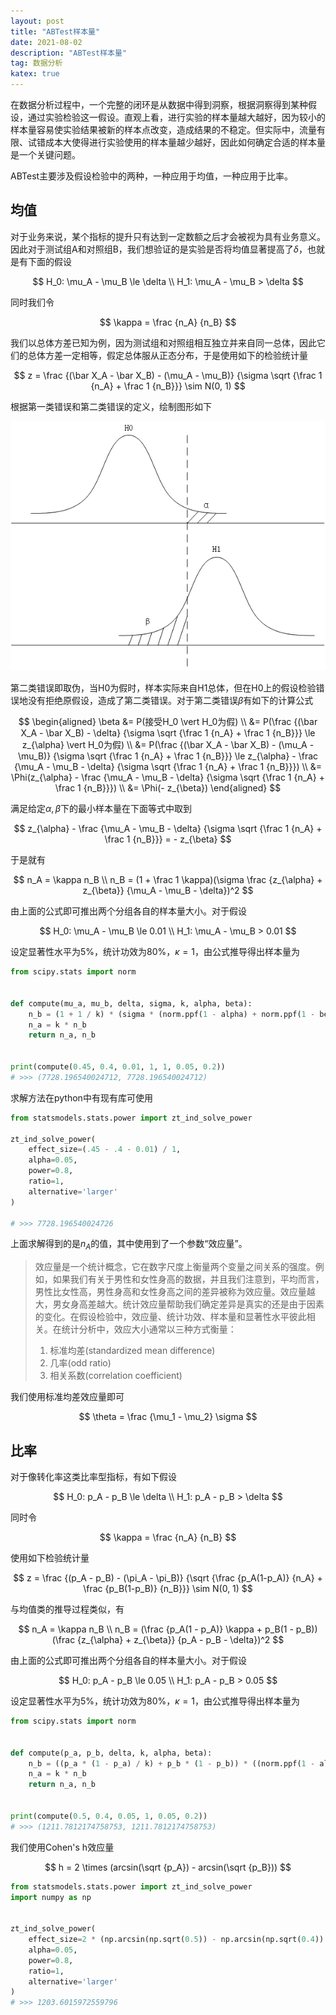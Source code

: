 ```yaml
---
layout: post
title: "ABTest样本量"
date: 2021-08-02
description: "ABTest样本量"
tag: 数据分析
katex: true
---
```


在数据分析过程中，一个完整的闭环是从数据中得到洞察，根据洞察得到某种假设，通过实验检验这一假设。直观上看，进行实验的样本量越大越好，因为较小的样本量容易使实验结果被新的样本点改变，造成结果的不稳定。但实际中，流量有限、试错成本大使得进行实验使用的样本量越少越好，因此如何确定合适的样本量是一个关键问题。

ABTest主要涉及假设检验中的两种，一种应用于均值，一种应用于比率。

## 均值

对于业务来说，某个指标的提升只有达到一定数额之后才会被视为具有业务意义。因此对于测试组A和对照组B，我们想验证的是实验是否将均值显著提高了$\delta$，也就是有下面的假设

$$
H_0: \mu_A - \mu_B \le \delta \\
H_1: \mu_A - \mu_B > \delta
$$

同时我们令

$$
\kappa = \frac {n_A} {n_B}
$$

我们以总体方差已知为例，因为测试组和对照组相互独立并来自同一总体，因此它们的总体方差一定相等，假定总体服从正态分布，于是使用如下的检验统计量

$$
z = \frac {(\bar X_A - \bar X_B) - (\mu_A - \mu_B)} {\sigma \sqrt {\frac 1 {n_A} + \frac 1 {n_B}}} \sim N(0, 1)
$$

根据第一类错误和第二类错误的定义，绘制图形如下

![](/assets/2021-08-02-abtest-sample-size-1.png)

第二类错误即取伪，当H0为假时，样本实际来自H1总体，但在H0上的假设检验错误地没有拒绝原假设，造成了第二类错误。对于第二类错误$\beta$有如下的计算公式

$$
\begin{aligned}
\beta &= P(接受H_0 \vert H_0为假) \\
&= P(\frac {(\bar X_A - \bar X_B) - \delta} {\sigma \sqrt {\frac 1 {n_A} + \frac 1 {n_B}}} \le z_{\alpha} \vert H_0为假) \\
&= P(\frac {(\bar X_A - \bar X_B) - (\mu_A - \mu_B)} {\sigma \sqrt {\frac 1 {n_A} + \frac 1 {n_B}}} \le z_{\alpha} - \frac {\mu_A - \mu_B - \delta} {\sigma \sqrt {\frac 1 {n_A} + \frac 1 {n_B}}}) \\
&= \Phi(z_{\alpha} - \frac {\mu_A - \mu_B - \delta} {\sigma \sqrt {\frac 1 {n_A} + \frac 1 {n_B}}}) \\
&= \Phi(- z_{\beta})
\end{aligned}
$$

满足给定$\alpha, \beta$下的最小样本量在下面等式中取到

$$
z_{\alpha} - \frac {\mu_A - \mu_B - \delta} {\sigma \sqrt {\frac 1 {n_A} + \frac 1 {n_B}}} = - z_{\beta}
$$

于是就有

$$
n_A = \kappa n_B \\
n_B = (1 + \frac 1 \kappa)(\sigma \frac {z_{\alpha} + z_{\beta}} {\mu_A - \mu_B - \delta})^2
$$

由上面的公式即可推出两个分组各自的样本量大小。对于假设

$$
H_0: \mu_A - \mu_B \le 0.01 \\
H_1: \mu_A - \mu_B > 0.01
$$

设定显著性水平为5%，统计功效为80%，$\kappa = 1$，由公式推导得出样本量为

```python
from scipy.stats import norm


def compute(mu_a, mu_b, delta, sigma, k, alpha, beta):
    n_b = (1 + 1 / k) * (sigma * (norm.ppf(1 - alpha) + norm.ppf(1 - beta)) / (mu_a - mu_b - delta)) ** 2
    n_a = k * n_b
    return n_a, n_b


print(compute(0.45, 0.4, 0.01, 1, 1, 0.05, 0.2))
# >>> (7728.196540024712, 7728.196540024712)
```

求解方法在python中有现有库可使用

```python
from statsmodels.stats.power import zt_ind_solve_power

zt_ind_solve_power(
    effect_size=(.45 - .4 - 0.01) / 1,
    alpha=0.05,
    power=0.8,
    ratio=1,
    alternative='larger'
)

# >>> 7728.196540024726
```

上面求解得到的是$n_A$的值，其中使用到了一个参数“效应量”。

> 效应量是一个统计概念，它在数字尺度上衡量两个变量之间关系的强度。例如，如果我们有关于男性和女性身高的数据，并且我们注意到，平均而言，男性比女性高，男性身高和女性身高之间的差异被称为效应量。效应量越大，男女身高差越大。统计效应量帮助我们确定差异是真实的还是由于因素的变化。在假设检验中，效应量、统计功效、样本量和显著性水平彼此相关。在统计分析中，效应大小通常以三种方式衡量：
>
> 1. 标准均差(standardized mean difference)
> 2. 几率(odd ratio)
> 3. 相关系数(correlation coefficient)

我们使用标准均差效应量即可

$$
\theta = \frac {\mu_1 - \mu_2} \sigma
$$

## 比率

对于像转化率这类比率型指标，有如下假设

$$
H_0: p_A - p_B \le \delta \\
H_1: p_A - p_B > \delta
$$

同时令

$$
\kappa = \frac {n_A} {n_B}
$$

使用如下检验统计量

$$
z = \frac {(p_A - p_B) - (\pi_A - \pi_B)} {\sqrt {\frac {p_A(1-p_A)} {n_A} + \frac {p_B(1-p_B)} {n_B}}} \sim N(0, 1)
$$

与均值类的推导过程类似，有

$$
n_A = \kappa n_B \\
n_B = (\frac {p_A(1 - p_A)} \kappa + p_B(1 - p_B))(\frac {z_{\alpha} + z_{\beta}} {p_A - p_B - \delta})^2
$$

由上面的公式即可推出两个分组各自的样本量大小。对于假设

$$
H_0: p_A - p_B \le 0.05 \\
H_1: p_A - p_B > 0.05
$$

设定显著性水平为5%，统计功效为80%，$\kappa = 1$，由公式推导得出样本量为

```python
from scipy.stats import norm


def compute(p_a, p_b, delta, k, alpha, beta):
    n_b = ((p_a * (1 - p_a) / k) + p_b * (1 - p_b)) * ((norm.ppf(1 - alpha) + norm.ppf(1 - beta)) / (p_a - p_b - delta)) ** 2
    n_a = k * n_b
    return n_a, n_b


print(compute(0.5, 0.4, 0.05, 1, 0.05, 0.2))
# >>> (1211.7812174758753, 1211.7812174758753)
```

我们使用Cohen's h效应量

$$
h = 2 \times (arcsin(\sqrt {p_A}) - arcsin(\sqrt {p_B}))
$$

```python
from statsmodels.stats.power import zt_ind_solve_power
import numpy as np


zt_ind_solve_power(
    effect_size=2 * (np.arcsin(np.sqrt(0.5)) - np.arcsin(np.sqrt(0.4)) - 0.05),
    alpha=0.05,
    power=0.8,
    ratio=1,
    alternative='larger'
)
# >>> 1203.6015972559796
```
